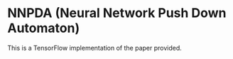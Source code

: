 # NNPDA (Neural Network Push Down Automaton)
This is a TensorFlow implementation of the paper provided.

